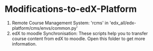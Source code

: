 Modifications-to-edX-Platform
=============================

1. Remote Course Management System: 'rcms' in 'edx_all/edx-platform/cms/envs/common.py'
2. edX to moodle Synchronisation: These scripts help you to transfer course content from edX to moodle. Open this folder to get more information.
